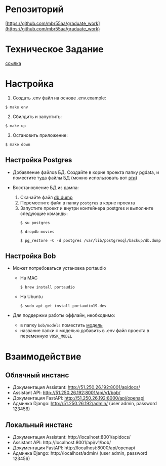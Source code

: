 # Репозиторий
[https://github.com/mbr55aa/graduate_work](https://github.com/mbr55aa/graduate_work)

# Техническое Задание
[ссылка](https://docs.google.com/document/d/1TBbOgtxxFOSANF7Od0uXKds1nT56b6RrfJuaCQw-IpU)

# Настройка
1. Создать .env файл на основе .env.example:
```console
$ make env
```
2. Сбилдить и запустить:
```console
$ make up
```
3. Остановить приложение:
```console
$ make down
```

## Настройка Postgres
- Добавление файлов БД. Создайте в корне проекта папку pgdata, и поместите туда файлы БД (можно использовать вот [эти](https://drive.google.com/file/d/134lPr53ckFRPhupPFg7QB71fIVpv5PKz/view?usp=sharing))

- Восстановление БД из дампа:
  1. Скачайте файл [db.dump](https://drive.google.com/file/d/1m7xdEP368F4tEaXireX7QOVUMbtzkFvc/view?usp=sharing)
  2. Переместите файл в папку `postgres` в корне проекта
  3. Запустите проект и внутри контейнера postgres и выполните следующие команды:
     ```console
     $ su postgres
     ```
     ```console
     $ dropdb movies
     ```
     ```console
     $ pg_restore -C -d postgres /var/lib/postgresql/backup/db.dump
     ```

## Настройка Bob
- Может потребоваться установка portaudio
  - На MAC
    ```console
    $ brew install portaudio
    ```
  - На Ubuntu
    ```console
    $ sudo apt-get install portaudio19-dev
    ```
  
- Для поддержки работы оффлайн, необходимо:
  - в папку `bob/models` поместить [модель](https://drive.google.com/file/d/1INh4uMXfcJfNXhisvVBWrJ_kDNxFoziT/view?usp=sharing)
  - название папки с моделью добавить в .env файл проекта в переменную `VOSK_MODEL`

# Взаимодействие
## Облачный инстанс
- Документация Assistant: http://51.250.26.192:8001/apidocs/
- Assistant API: http://51.250.26.192:8001/api/v1/bob/
- Документация FastAPI: http://51.250.26.192:8000/api/openapi
- Админка Django: http://51.250.26.192/admin/ (user admin, password 123456)

## Локальный инстанс
- Документация Assistant: http://localhost:8001/apidocs/
- Assistant API: http://localhost:8001/api/v1/bob/
- Документация FastAPI: http://localhost:8000/api/openapi
- Админка Django: http://localhost/admin/ (user admin, password 123456)
